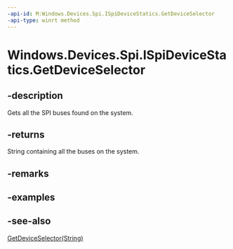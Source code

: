----api-id: M:Windows.Devices.Spi.ISpiDeviceStatics.GetDeviceSelector
-api-type: winrt method
---<!-- Method syntaxpublic string GetDeviceSelector()--># Windows.Devices.Spi.ISpiDeviceStatics.GetDeviceSelector## -descriptionGets all the SPI buses found on the system.## -returnsString containing all the buses on the system.## -remarks## -examples## -see-also[GetDeviceSelector(String)](ispidevicestatics_getdeviceselector_1752695616.md)